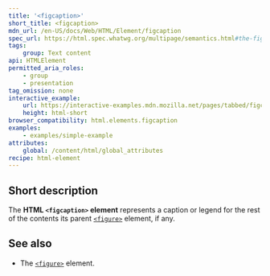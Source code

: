 ```yaml
---
title: '<figcaption>'
short_title: <figcaption>
mdn_url: /en-US/docs/Web/HTML/Element/figcaption
spec_url: https://html.spec.whatwg.org/multipage/semantics.html#the-figcaption-element
tags:
    group: Text content
api: HTMLElement
permitted_aria_roles:
    - group
    - presentation
tag_omission: none
interactive_example:
    url: https://interactive-examples.mdn.mozilla.net/pages/tabbed/figcaption.html
    height: html-short
browser_compatibility: html.elements.figcaption
examples:
    - examples/simple-example
attributes:
    global: /content/html/global_attributes
recipe: html-element
---
```


## Short description

The **HTML `<figcaption>` element** represents a caption or legend for
the rest of the contents its parent
[`<figure>`](/en-US/docs/Web/HTML/Element/figure)
element, if any.

## See also

- The [`<figure>`](/en-US/docs/Web/HTML/Element/figure) element.
